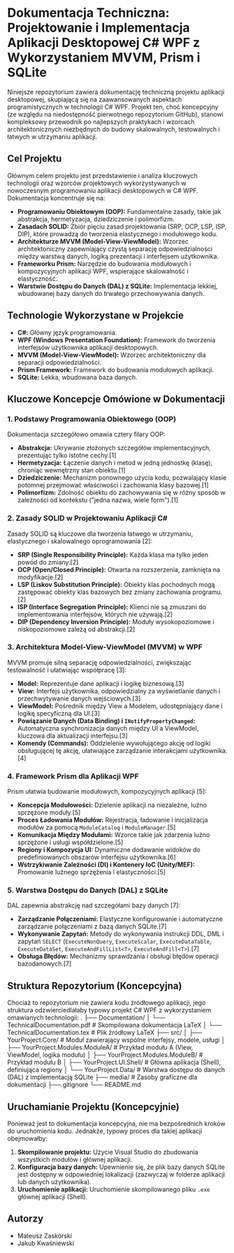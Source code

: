 # Dokumentacja Techniczna: Projektowanie i Implementacja Aplikacji Desktopowej C# WPF z Wykorzystaniem MVVM, Prism i SQLite

Niniejsze repozytorium zawiera dokumentację techniczną projektu aplikacji desktopowej, skupiającą się na zaawansowanych aspektach programistycznych w technologii C# WPF. Projekt ten, choć koncepcyjny (ze względu na niedostępność pierwotnego repozytorium GitHub), stanowi kompleksowy przewodnik po najlepszych praktykach i wzorcach architektonicznych niezbędnych do budowy skalowalnych, testowalnych i łatwych w utrzymaniu aplikacji.

## Cel Projektu

Głównym celem projektu jest przedstawienie i analiza kluczowych technologii oraz wzorców projektowych wykorzystywanych w nowoczesnym programowaniu aplikacji desktopowych w C# WPF. Dokumentacja koncentruje się na:

*   **Programowaniu Obiektowym (OOP):** Fundamentalne zasady, takie jak abstrakcja, hermetyzacja, dziedziczenie i polimorfizm.
*   **Zasadach SOLID:** Zbiór pięciu zasad projektowania (SRP, OCP, LSP, ISP, DIP), które prowadzą do tworzenia elastycznego i modułowego kodu.
*   **Architekturze MVVM (Model-View-ViewModel):** Wzorzec architektoniczny zapewniający czystą separację odpowiedzialności między warstwą danych, logiką prezentacji i interfejsem użytkownika.
*   **Frameworku Prism:** Narzędzie do budowania modułowych i kompozycyjnych aplikacji WPF, wspierające skalowalność i elastyczność.
*   **Warstwie Dostępu do Danych (DAL) z SQLite:** Implementacja lekkiej, wbudowanej bazy danych do trwałego przechowywania danych.

## Technologie Wykorzystane w Projekcie

*   **C#:** Główny język programowania.
*   **WPF (Windows Presentation Foundation):** Framework do tworzenia interfejsów użytkownika aplikacji desktopowych.
*   **MVVM (Model-View-ViewModel):** Wzorzec architektoniczny dla separacji odpowiedzialności.
*   **Prism Framework:** Framework do budowania modułowych aplikacji.
*   **SQLite:** Lekka, wbudowana baza danych.

## Kluczowe Koncepcje Omówione w Dokumentacji

### 1. Podstawy Programowania Obiektowego (OOP)
Dokumentacja szczegółowo omawia cztery filary OOP:
*   **Abstrakcja:** Ukrywanie złożonych szczegółów implementacyjnych, prezentując tylko istotne cechy.[1]
*   **Hermetyzacja:** Łączenie danych i metod w jedną jednostkę (klasę), chroniąc wewnętrzny stan obiektu.[1]
*   **Dziedziczenie:** Mechanizm ponownego użycia kodu, pozwalający klasie potomnej przejmować właściwości i zachowania klasy bazowej.[1]
*   **Polimorfizm:** Zdolność obiektu do zachowywania się w różny sposób w zależności od kontekstu ("jedna nazwa, wiele form").[1]

### 2. Zasady SOLID w Projektowaniu Aplikacji C#
Zasady SOLID są kluczowe dla tworzenia łatwego w utrzymaniu, elastycznego i skalowalnego oprogramowania [2]:
*   **SRP (Single Responsibility Principle):** Każda klasa ma tylko jeden powód do zmiany.[2]
*   **OCP (Open/Closed Principle):** Otwarta na rozszerzenia, zamknięta na modyfikacje.[2]
*   **LSP (Liskov Substitution Principle):** Obiekty klas pochodnych mogą zastępować obiekty klas bazowych bez zmiany zachowania programu.[2]
*   **ISP (Interface Segregation Principle):** Klienci nie są zmuszani do implementowania interfejsów, których nie używają.[2]
*   **DIP (Dependency Inversion Principle):** Moduły wysokopoziomowe i niskopoziomowe zależą od abstrakcji.[2]

### 3. Architektura Model-View-ViewModel (MVVM) w WPF
MVVM promuje silną separację odpowiedzialności, zwiększając testowalność i ułatwiając współpracę [3]:
*   **Model:** Reprezentuje dane aplikacji i logikę biznesową.[3]
*   **View:** Interfejs użytkownika, odpowiedzialny za wyświetlanie danych i przechwytywanie danych wejściowych.[3]
*   **ViewModel:** Pośrednik między View a Modelem, udostępniający dane i logikę specyficzną dla UI.[3]
*   **Powiązanie Danych (Data Binding) i `INotifyPropertyChanged`:** Automatyczna synchronizacja danych między UI a ViewModel, kluczowa dla aktualizacji interfejsu.[3]
*   **Komendy (Commands):** Oddzielenie wywołującego akcję od logiki obsługującej tę akcję, ułatwiające zarządzanie interakcjami użytkownika.[4]

### 4. Framework Prism dla Aplikacji WPF
Prism ułatwia budowanie modułowych, kompozycyjnych aplikacji [5]:
*   **Koncepcja Modułowości:** Dzielenie aplikacji na niezależne, luźno sprzężone moduły.[5]
*   **Proces Ładowania Modułów:** Rejestracja, ładowanie i inicjalizacja modułów za pomocą `ModuleCatalog` i `ModuleManager`.[5]
*   **Komunikacja Między Modułami:** Wzorce takie jak zdarzenia luźno sprzężone i usługi współdzielone.[5]
*   **Regiony i Kompozycja UI:** Dynamiczne dodawanie widoków do predefiniowanych obszarów interfejsu użytkownika.[6]
*   **Wstrzykiwanie Zależności (DI) i Kontenery IoC (Unity/MEF):** Promowanie luźnego sprzężenia i elastyczności.[5]

### 5. Warstwa Dostępu do Danych (DAL) z SQLite
DAL zapewnia abstrakcję nad szczegółami bazy danych [7]:
*   **Zarządzanie Połączeniami:** Elastyczne konfigurowanie i automatyczne zarządzanie połączeniami z bazą danych SQLite.[7]
*   **Wykonywanie Zapytań:** Metody do wykonywania instrukcji DDL, DML i zapytań `SELECT` (`ExecuteNonQuery`, `ExecuteScalar`, `ExecuteDataTable`, `ExecuteDataSet`, `ExecuteAndFillList<T>`, `ExecuteAndFill<T>`).[7]
*   **Obsługa Błędów:** Mechanizmy sprawdzania i obsługi błędów operacji bazodanowych.[7]

## Struktura Repozytorium (Koncepcyjna)

Chociaż to repozytorium nie zawiera kodu źródłowego aplikacji, jego struktura odzwierciedlałaby typowy projekt C# WPF z wykorzystaniem omawianych technologii:
.
├── Documentation/
│   └── TechnicalDocumentation.pdf  # Skompilowana dokumentacja LaTeX
│   └── TechnicalDocumentation.tex  # Plik źródłowy LaTeX
├── src/
│   ├── YourProject.Core/           # Moduł zawierający wspólne interfejsy, modele, usługi
│   ├── YourProject.Modules.ModuleA/ # Przykład modułu A (View, ViewModel, logika modułu)
│   ├── YourProject.Modules.ModuleB/ # Przykład modułu B
│   ├── YourProject.UI.Shell/       # Główna aplikacja (Shell), definiująca regiony
│   └── YourProject.Data/           # Warstwa dostępu do danych (DAL) z implementacją SQLite
├── media/                          # Zasoby graficzne dla dokumentacji
├──.gitignore
└── README.md

## Uruchamianie Projektu (Koncepcyjnie)

Ponieważ jest to dokumentacja koncepcyjna, nie ma bezpośrednich kroków do uruchomienia kodu. Jednakże, typowy proces dla takiej aplikacji obejmowałby:

1.  **Skompilowanie projektu:** Użycie Visual Studio do zbudowania wszystkich modułów i głównej aplikacji.
2.  **Konfiguracja bazy danych:** Upewnienie się, że plik bazy danych SQLite jest dostępny w odpowiedniej lokalizacji (zazwyczaj w folderze aplikacji lub danych użytkownika).
3.  **Uruchomienie aplikacji:** Uruchomienie skompilowanego pliku `.exe` głównej aplikacji (Shell).

## Autorzy

*   Mateusz Zaskórski
*   Jakub Kwaśniewski
